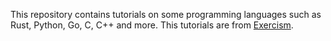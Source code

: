 This repository contains tutorials on some programming languages such as Rust, Python, Go, C, C++ and more.
This tutorials are from [Exercism](https://exercism.org/).



